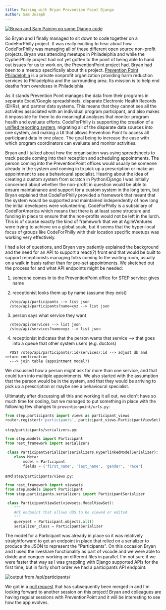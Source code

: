 ```yaml
---
title: Pairing with Bryan Prevention Point Django
author: Sam Joseph
---
```


[![Bryan and Sam Pairing on some Django code](https://img.youtube.com/vi/P_opPE1UI_c/maxresdefault.jpg)](https://www.youtube.com/watch?v=P_opPE1UI_c)

So Bryan and I finally managed to sit down to code together on a CodeForPhilly project.  It was really exciting to hear about how CodeForPhilly was managing all of these different open source non-profit projects.  Bryan was attending meetups in Philadelphia and while the CypherPhilly project had not yet gotten to the point of being able to hand out issues for us to work on, the PreventionPoint project had.  Bryan had been to a meetup specifically about this project.  [Prevention Point Philadelphia](http://ppponline.org/) is a private nonprofit organization providing harm reduction services to Philadelphia and the surrounding area. Its mission is to help end deaths from overdoses in Philadelphia.  

As it stands Prevention Point manages the data from their programs in separate Excel/Google spreadsheets, disparate Electronic Health Records (EHRs), and partner data systems. This means that they cannot see all the activities associated with an individual program participant, and also makes it impossible for them to do meaningful analyses that monitor program health and evaluate efforts.  CodeForPhilly is supporting the creation of a [unified reporting system](https://codeforphilly.org/projects/prevention_point_unified_reporting_system), migrating all of the disparate data sources into one system, and making a UI that allows Prevention Point to access all participant data in one place.  The goal being to increase the ease with which program coordinators can evaluate and monitor activities.

Bryan and I talked about how the organisation was using spreadsheets to track people coming into their reception and scheduling appointments.  The person coming into the PreventionPoint offices would usually be someone already in the system and coming in to pick up a prescription or make an appointment to see a behavioural specialist.  Hearing about the idea of creating a custom system from scratch in Python/Django I was initially concerned about whether the non-profit in question would be able to ensure maintainance and support for a custom system in the long term, but Bryan explained that CodeForPhilly provided a framework that meant that the system would be supported and maintained independently of how long the initial developers were volunteering.  CodeForPhilly is a subsidiary of CodeForAmerica which means that there is at least some structure and funding in place to ensure that the non-profits would not be left in the lurch.  This is of course exactly the kind of framework that we at AgileVentures were trying to achieve on a global scale, but it seems that the hyper-local focus of groups like CodeForPhilly with their location specific meetups was working very effectively.

I had a lot of questions, and Bryan very patiently explained the background and the need for an API to support a react(?) front end that would be built to support receptionists managing folks coming to the waiting room, usually on a walk in basis rather than for pre-set appointments.  We sketched out the process for and what API endpoints might be needed:

1. someone comes in to the PreventionPoint office for STEP service: gives name

2. receptionist looks them up by name (assume they exist)

  ```
    /step/api/participants --> list json
    /step/api/participants?name=xyz --> list json
  ```

3. person says what service they want

  ```
    /step/api/services --> list json
    /step/api/services?name=xyz --> list json
  ```

4. receptionist indicates that the person wants that service
  --> that goes into a queue that other system users (e.g. doctors)

  ```
    POST /step/api/participants/:id/services/:id --> adjust db and return confirmation
    ---> join table (appointment model?)
  ```

We discussed how a person might ask for more than one service, and that could turn into multiple appointments.  We also started with the assumption that the person would be in the system, and that they would be arriving to pick up a prescription or maybe see a behavioural specialist.

Ultimately after discussing all this and working it all out, we didn't have so much time for coding, but we managed to put something in place with the following few changes to `preventionpoint/urls.py`:

```py
from step.participants import views as participant_views
router.register(r'participants', participant_views.ParticipantViewSet)
```

`step/participants/serializers.py`:

```py
from step.models import Participant
from rest_framework import serializers

 class ParticipantSerializer(serializers.HyperlinkedModelSerializer):
    class Meta:
        model = Participant
        fields = ('first_name', 'last_name', 'gender', 'race')
```      

and `step/participants/views.py`:

```py
from rest_framework import viewsets
from step.models import Participant
from step.participants.serializers import ParticipantSerializer

 class ParticipantViewSet(viewsets.ModelViewSet):
    """
    API endpoint that allows UDS to be viewed or edited
    """
    queryset = Participant.objects.all()
    serializer_class = ParticipantSerializer
```

The model for a Participant was already in place so it was relatively straightforward to get an endpoint in place that relied on a serializer to produce the JSON to represent the "Participants".  On this occasion Bryan and I used the liveshare functionality as part of vscode and we were able to divide and conquer working on different files in parallel.  I'm not sure if we were faster that way as I was grappling with Django supported APIs for the first time, but in fairly short order we had a participants API endpoint:

![output from /api/participants/](https://dl.dropbox.com/s/wf71p56aslb4ecp/Screenshot%202019-05-08%2009.41.34.png?dl=0)

We got in a [pull request](https://github.com/CodeForPhilly/prevention-point/pull/21) that has subsequently been merged in and I'm looking forward to another session on this project! Bryan and colleagues are having regular sessions with PreventionPoint and it will be interesting to see how the app evolves.

